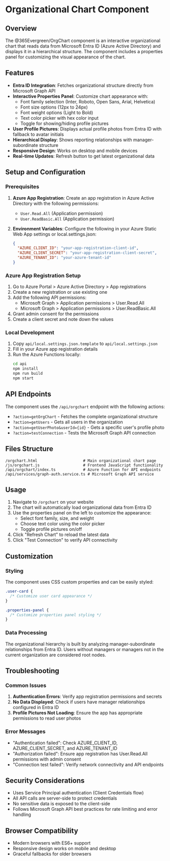# Organizational Chart Component

## Overview

The @365Evergreen/OrgChart component is an interactive organizational chart that reads data from Microsoft Entra ID (Azure Active Directory) and displays it in a hierarchical structure. The component includes a properties panel for customizing the visual appearance of the chart.

## Features

- **Entra ID Integration**: Fetches organizational structure directly from Microsoft Graph API
- **Interactive Properties Panel**: Customize chart appearance with:
  - Font family selection (Inter, Roboto, Open Sans, Arial, Helvetica)
  - Font size options (12px to 24px)
  - Font weight options (Light to Bold)
  - Text color picker with hex color input
  - Toggle for showing/hiding profile pictures
- **User Profile Pictures**: Displays actual profile photos from Entra ID with fallback to avatar initials
- **Hierarchical Display**: Shows reporting relationships with manager-subordinate structure
- **Responsive Design**: Works on desktop and mobile devices
- **Real-time Updates**: Refresh button to get latest organizational data

## Setup and Configuration

### Prerequisites

1. **Azure App Registration**: Create an app registration in Azure Active Directory with the following permissions:
   - `User.Read.All` (Application permission)
   - `User.ReadBasic.All` (Application permission)

2. **Environment Variables**: Configure the following in your Azure Static Web App settings or local.settings.json:
   ```json
   {
     "AZURE_CLIENT_ID": "your-app-registration-client-id",
     "AZURE_CLIENT_SECRET": "your-app-registration-client-secret",
     "AZURE_TENANT_ID": "your-azure-tenant-id"
   }
   ```

### Azure App Registration Setup

1. Go to Azure Portal > Azure Active Directory > App registrations
2. Create a new registration or use existing one
3. Add the following API permissions:
   - Microsoft Graph > Application permissions > User.Read.All
   - Microsoft Graph > Application permissions > User.ReadBasic.All
4. Grant admin consent for the permissions
5. Create a client secret and note down the values

### Local Development

1. Copy `api/local.settings.json.template` to `api/local.settings.json`
2. Fill in your Azure app registration details
3. Run the Azure Functions locally:
   ```bash
   cd api
   npm install
   npm run build
   npm start
   ```

## API Endpoints

The component uses the `/api/orgchart` endpoint with the following actions:

- `?action=getOrgChart` - Fetches the complete organizational structure
- `?action=getUsers` - Gets all users in the organization
- `?action=getUserPhoto&userId={id}` - Gets a specific user's profile photo
- `?action=testConnection` - Tests the Microsoft Graph API connection

## Files Structure

```
/orgchart.html                    # Main organizational chart page
/js/orgchart.js                   # Frontend JavaScript functionality
/api/orgchart/index.ts            # Azure Function for API endpoints
/api/services/graph-auth.service.ts # Microsoft Graph API service
```

## Usage

1. Navigate to `/orgchart` on your website
2. The chart will automatically load organizational data from Entra ID
3. Use the properties panel on the left to customize the appearance:
   - Select font family, size, and weight
   - Choose text color using the color picker
   - Toggle profile pictures on/off
4. Click "Refresh Chart" to reload the latest data
5. Click "Test Connection" to verify API connectivity

## Customization

### Styling

The component uses CSS custom properties and can be easily styled:

```css
.user-card {
  /* Customize user card appearance */
}

.properties-panel {
  /* Customize properties panel styling */
}
```

### Data Processing

The organizational hierarchy is built by analyzing manager-subordinate relationships from Entra ID. Users without managers or managers not in the current organization are considered root nodes.

## Troubleshooting

### Common Issues

1. **Authentication Errors**: Verify app registration permissions and secrets
2. **No Data Displayed**: Check if users have manager relationships configured in Entra ID
3. **Profile Pictures Not Loading**: Ensure the app has appropriate permissions to read user photos

### Error Messages

- "Authentication failed": Check AZURE_CLIENT_ID, AZURE_CLIENT_SECRET, and AZURE_TENANT_ID
- "Authorization failed": Ensure app registration has User.Read.All permissions with admin consent
- "Connection test failed": Verify network connectivity and API endpoints

## Security Considerations

- Uses Service Principal authentication (Client Credentials flow)
- All API calls are server-side to protect credentials
- No sensitive data is exposed to the client-side
- Follows Microsoft Graph API best practices for rate limiting and error handling

## Browser Compatibility

- Modern browsers with ES6+ support
- Responsive design works on mobile and desktop
- Graceful fallbacks for older browsers